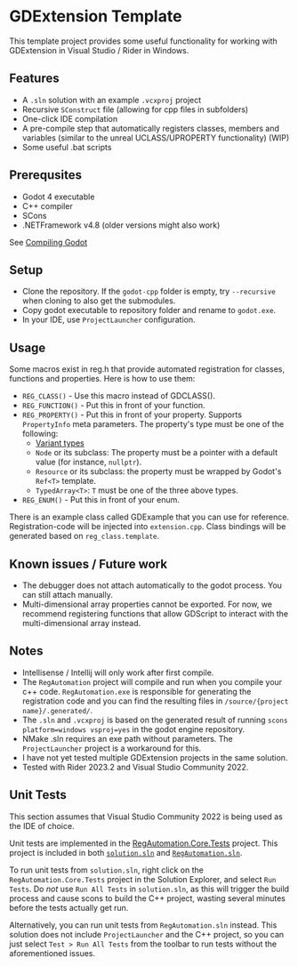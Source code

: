 # GDExtension Template

This template project provides some useful functionality for working with GDExtension in Visual Studio / Rider in Windows. 

## Features
 * A ``.sln`` solution with an example ``.vcxproj`` project
 * Recursive ``SConstruct`` file (allowing for cpp files in subfolders)
 * One-click IDE compilation
 * A pre-compile step that automatically registers classes, members and variables (similar to the unreal UCLASS/UPROPERTY functionality) (WIP)
 * Some useful .bat scripts 

## Prerequsites
 * Godot 4 executable
 * C++ compiler
 * SCons
 * .NETFramework v4.8 (older versions might also work)

See [Compiling Godot](https://docs.godotengine.org/en/stable/contributing/development/compiling/compiling_for_windows.html#requirements)

## Setup 
 * Clone the repository. If the ``godot-cpp`` folder is empty, try ``--recursive`` when cloning to also get the submodules.
 * Copy godot executable to repository folder and rename to ``godot.exe``.
 * In your IDE, use ``ProjectLauncher`` configuration.

## Usage
Some macros exist in reg.h that provide automated registration for classes, functions and properties. 
Here is how to use them:
 * ``REG_CLASS()`` - Use this macro instead of GDCLASS().
 * ``REG_FUNCTION()`` - Put this in front of your function.
 * ``REG_PROPERTY()`` - Put this in front of your property. Supports ``PropertyInfo`` meta parameters. The property's type must be one of the following:
    * [Variant types](https://docs.godotengine.org/en/stable/classes/index.html#variant-types)
    * `Node` or its subclass: The property must be a pointer with a default value (for instance, `nullptr`).
    * `Resource` or its subclass: the property must be wrapped by Godot's `Ref<T>` template.
    * `TypedArray<T>`: `T` must be one of the three above types.
 * ``REG_ENUM()`` - Put this in front of your enum.

There is an example class called GDExample that you can use for reference. 
Registration-code will be injected into ``extension.cpp``. Class bindings will be generated based on ``reg_class.template``. 

## Known issues / Future work
 * The debugger does not attach automatically to the godot process. You can still attach manually.
 * Multi-dimensional array properties cannot be exported. For now, we recommend registering functions that allow GDScript to interact with the multi-dimensional array instead.

## Notes
 * Intellisense / Intellij will only work after first compile.
 * The ``RegAutomation`` project will compile and run when you compile your c++ code. ``RegAutomation.exe`` is responsible for generating the registration code and you can find the resulting files in ``/source/{project name}/.generated/``. 
 * The ``.sln`` and ``.vcxproj`` is based on the generated result of running ``scons platform=windows vsproj=yes`` in the godot engine repository.
 * NMake .sln requires an exe path without parameters. The ``ProjectLauncher`` project is a workaround for this.
 * I have not yet tested multiple GDExtension projects in the same solution.
 * Tested with Rider 2023.2 and Visual Studio Community 2022.

## Unit Tests

This section assumes that Visual Studio Community 2022 is being used as the IDE of choice.

Unit tests are implemented in the [RegAutomation.Core.Tests](source/RegAutomation/RegAutomation.Core.Tests/) project. This project is included in both [`solution.sln`](source/solution.sln) and [`RegAutomation.sln`](source/RegAutomation/RegAutomation.sln). 

To run unit tests from `solution.sln`, right click on the `RegAutomation.Core.Tests` project in the Solution Explorer, and select `Run Tests`. Do _not_ use `Run All Tests` in `solution.sln`, as this will trigger the build process and cause scons to build the C++ project, wasting several minutes before the tests actually get run.

Alternatively, you can run unit tests from `RegAutomation.sln` instead. This solution does not include `ProjectLauncher` and the C++ project, so you can just select `Test > Run All Tests` from the toolbar to run tests without the aforementioned issues.
